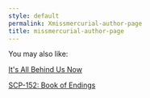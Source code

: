 ```yaml
---
style: default
permalink: Xmissmercurial-author-page
title: missmercurial-author-page
---
```

You may also like:

[It's All Behind Us Now](http://scp-wiki.net/its-all-behind-us-now)

[SCP-152: Book of Endings](http://scp-wiki.net/scp-152)

